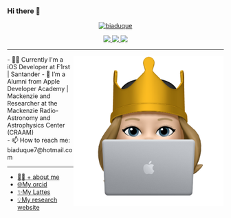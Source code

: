 ### Hi there 👋


<p align="center">
<a data-flickr-embed="true" href="https://www.flickr.com/photos/147494408@N05/51156017346/in/dateposted-public/" title="biaduque"><img src="https://live.staticflickr.com/65535/51156017346_c891ab327d_h.jpg" alt="biaduque"></a>
</p>

<!-- Redes sociais -->
<p align="center">
<!-- Instagram -->
    <a href="https://www.instagram.com/bia_duque/">
        <img src="https://img.shields.io/badge/Instagram-c13584?&style=flat-square&logo=instagram&logoColor=white" />
    </a>
<!-- Gmail -->
    <a href="mailto:biaduque7@gmail.com?subject=Olá%20Gui">
        <img src="https://img.shields.io/badge/Gmail-bb001b?&style=flat-square&logo=gmail&logoColor=white" />
    </a>
<!-- Linkedin -->
    <a href="https://www.linkedin.com/in/beatriz-duque/">
        <img src="https://img.shields.io/badge/Linkedin-0e76a8?&style=flat-square&logo=linkedin&logoColor=white" />
    </a>
</p>

***
<div>
    <img align="right" width="350px" src="https://github.com/biaduque/biaduque/blob/main/548DEA14-B998-4B50-A6D0-ACF9A5D4FA5A.png">
    <p>
        - 👩‍💻 Currently I'm a iOS Developer at F1rst | Santander 
        - 🔭 I’m a Alumni from Apple Developer Academy | Mackenzie and Researcher at the Mackenzie Radio-Astronomy and Astrophysics Center (CRAAM)
       <br> - 📫 How to reach me: biaduque7@hotmail.com </br>
    </p>
</div>


*** 
* [👩‍💻 + about me](https://beatrizduque.carrd.co/)
* [🌐My orcid](https://orcid.org/0000-0001-7042-8289)
* [✨My Lattes](https://bv.fapesp.br/pt/pesquisador/710329/beatriz-duque-estrada-teixeira-da-silva/)
* [💡My research website](https://starsandexoplanets.org)

   
<!--
**biaduque/biaduque** is a ✨ _special_ ✨ repository because its `README.md` (this file) appears on your GitHub profile.


https://www.canva.com/design/DAEddFVTLfc/o2Erljz9xi2003P8bfQETQ/view?utm_content=DAEddFVTLfc&utm_campaign=designshare&utm_medium=link&utm_source=publishsharelink


